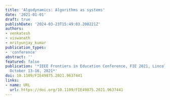```yaml
---
title: 'Algodynamics: Algorithms as systems'
date: '2021-01-01'
draft: true
publishDate: '2024-03-23T15:49:03.200221Z'
authors:
- venkatesh
- viswanath
- mrityunjay_kumar
publication_types:
- 'conference'
abstract: ''
featured: false
publication: '*IEEE Frontiers in Education Conference, FIE 2021, Lincoln, NE, USA,
  October 13-16, 2021*'
doi: 10.1109/FIE49875.2021.9637441
links:
- name: URL
  url: https://doi.org/10.1109/FIE49875.2021.9637441
---
```


